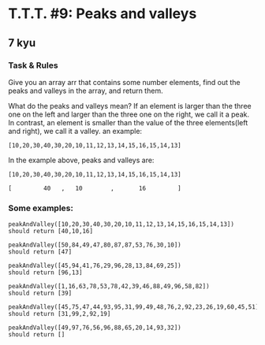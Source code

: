 # T.T.T. #9: Peaks and valleys
## 7 kyu

### Task & Rules

Give you an array arr that contains some number elements, find out the peaks and valleys in the array, and return them.

What do the peaks and valleys mean? If an element is larger than the three one on the left and larger than the three one on the right, we call it a peak. In contrast, an element is smaller than the value of the three elements(left and right), we call it a valley. an example:
```
[10,20,30,40,30,20,10,11,12,13,14,15,16,15,14,13]
```
In the example above, peaks and valleys are:
```
[10,20,30,40,30,20,10,11,12,13,14,15,16,15,14,13]

[         40   ,   10        ,       16         ]
```

### Some examples:
```
peakAndValley([10,20,30,40,30,20,10,11,12,13,14,15,16,15,14,13])
should return [40,10,16]

peakAndValley([50,84,49,47,80,87,87,53,76,30,10])
should return [47]

peakAndValley([45,94,41,76,29,96,28,13,84,69,25])
should return [96,13]

peakAndValley([1,16,63,78,53,78,42,39,46,88,49,96,58,82])
should return [39]

peakAndValley([45,75,47,44,93,95,31,99,49,48,76,2,92,23,26,19,60,45,51])
should return [31,99,2,92,19]

peakAndValley([49,97,76,56,96,88,65,20,14,93,32])
should return []
```

